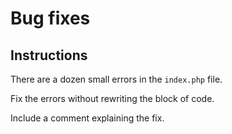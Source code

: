 # Bug fixes

## Instructions

There are a dozen small errors in the `index.php` file.

Fix the errors without rewriting the block of code.

Include a comment explaining the fix.
